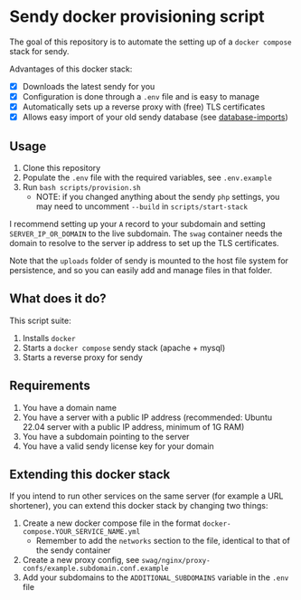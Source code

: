 # Sendy docker provisioning script

The goal of this repository is to automate the setting up of a `docker compose` stack for sendy. 

Advantages of this docker stack:

- [x] Downloads the latest sendy for you
- [x] Configuration is done through a `.env` file and is easy to manage
- [x] Automatically sets up a reverse proxy with (free) TLS certificates
- [x] Allows easy import of your old sendy database (see [database-imports](database-imports/README.md))

## Usage

1. Clone this repository
2. Populate the `.env` file with the required variables, see `.env.example`
3. Run `bash scripts/provision.sh`
    - NOTE: if you changed anything about the sendy `php` settings, you may need to uncomment `--build` in `scripts/start-stack`

I recommend setting up your `A` record to your subdomain and setting `SERVER_IP_OR_DOMAIN` to the live subdomain. The `swag` container needs the domain to resolve to the server ip address to set up the TLS certificates.

Note that the `uploads` folder of sendy is mounted to the host file system for persistence, and so you can easily add and manage files in that folder.

## What does it do?

This script suite:

1. Installs `docker`
2. Starts a `docker compose` sendy stack (apache + mysql)
3. Starts a reverse proxy for sendy

## Requirements

1. You have a domain name
2. You have a server with a public IP address (recommended: Ubuntu 22.04 server with a public IP address, minimum of 1G RAM)
3. You have a subdomain pointing to the server
4. You have a valid sendy license key for your domain

## Extending this docker stack

If you intend to run other services on the same server (for example a URL shortener), you can extend this docker stack by changing two things:

1. Create a new docker compose file in the format `docker-compose.YOUR_SERVICE_NAME.yml`
    - Remember to add the `networks` section to the file, identical to that of the sendy container
2. Create a new proxy config, see `swag/nginx/proxy-confs/example.subdomain.conf.example`
3. Add your subdomains to the `ADDITIONAL_SUBDOMAINS` variable in the `.env` file
